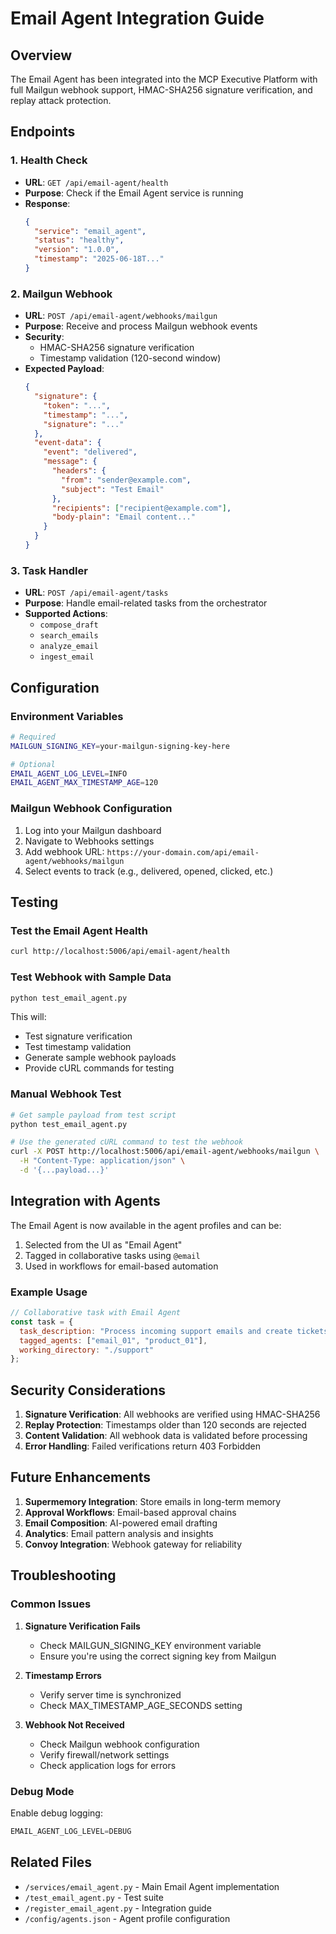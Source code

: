 # Email Agent Integration Guide

## Overview
The Email Agent has been integrated into the MCP Executive Platform with full Mailgun webhook support, HMAC-SHA256 signature verification, and replay attack protection.

## Endpoints

### 1. Health Check
- **URL**: `GET /api/email-agent/health`
- **Purpose**: Check if the Email Agent service is running
- **Response**: 
  ```json
  {
    "service": "email_agent",
    "status": "healthy",
    "version": "1.0.0",
    "timestamp": "2025-06-18T..."
  }
  ```

### 2. Mailgun Webhook
- **URL**: `POST /api/email-agent/webhooks/mailgun`
- **Purpose**: Receive and process Mailgun webhook events
- **Security**: 
  - HMAC-SHA256 signature verification
  - Timestamp validation (120-second window)
- **Expected Payload**:
  ```json
  {
    "signature": {
      "token": "...",
      "timestamp": "...",
      "signature": "..."
    },
    "event-data": {
      "event": "delivered",
      "message": {
        "headers": {
          "from": "sender@example.com",
          "subject": "Test Email"
        },
        "recipients": ["recipient@example.com"],
        "body-plain": "Email content..."
      }
    }
  }
  ```

### 3. Task Handler
- **URL**: `POST /api/email-agent/tasks`
- **Purpose**: Handle email-related tasks from the orchestrator
- **Supported Actions**: 
  - `compose_draft`
  - `search_emails`
  - `analyze_email`
  - `ingest_email`

## Configuration

### Environment Variables
```bash
# Required
MAILGUN_SIGNING_KEY=your-mailgun-signing-key-here

# Optional
EMAIL_AGENT_LOG_LEVEL=INFO
EMAIL_AGENT_MAX_TIMESTAMP_AGE=120
```

### Mailgun Webhook Configuration
1. Log into your Mailgun dashboard
2. Navigate to Webhooks settings
3. Add webhook URL: `https://your-domain.com/api/email-agent/webhooks/mailgun`
4. Select events to track (e.g., delivered, opened, clicked, etc.)

## Testing

### Test the Email Agent Health
```bash
curl http://localhost:5006/api/email-agent/health
```

### Test Webhook with Sample Data
```bash
python test_email_agent.py
```

This will:
- Test signature verification
- Test timestamp validation
- Generate sample webhook payloads
- Provide cURL commands for testing

### Manual Webhook Test
```bash
# Get sample payload from test script
python test_email_agent.py

# Use the generated cURL command to test the webhook
curl -X POST http://localhost:5006/api/email-agent/webhooks/mailgun \
  -H "Content-Type: application/json" \
  -d '{...payload...}'
```

## Integration with Agents

The Email Agent is now available in the agent profiles and can be:
1. Selected from the UI as "Email Agent"
2. Tagged in collaborative tasks using `@email`
3. Used in workflows for email-based automation

### Example Usage
```javascript
// Collaborative task with Email Agent
const task = {
  task_description: "Process incoming support emails and create tickets",
  tagged_agents: ["email_01", "product_01"],
  working_directory: "./support"
};
```

## Security Considerations

1. **Signature Verification**: All webhooks are verified using HMAC-SHA256
2. **Replay Protection**: Timestamps older than 120 seconds are rejected
3. **Content Validation**: All webhook data is validated before processing
4. **Error Handling**: Failed verifications return 403 Forbidden

## Future Enhancements

1. **Supermemory Integration**: Store emails in long-term memory
2. **Approval Workflows**: Email-based approval chains
3. **Email Composition**: AI-powered email drafting
4. **Analytics**: Email pattern analysis and insights
5. **Convoy Integration**: Webhook gateway for reliability

## Troubleshooting

### Common Issues

1. **Signature Verification Fails**
   - Check MAILGUN_SIGNING_KEY environment variable
   - Ensure you're using the correct signing key from Mailgun

2. **Timestamp Errors**
   - Verify server time is synchronized
   - Check MAX_TIMESTAMP_AGE_SECONDS setting

3. **Webhook Not Received**
   - Check Mailgun webhook configuration
   - Verify firewall/network settings
   - Check application logs for errors

### Debug Mode
Enable debug logging:
```python
EMAIL_AGENT_LOG_LEVEL=DEBUG
```

## Related Files
- `/services/email_agent.py` - Main Email Agent implementation
- `/test_email_agent.py` - Test suite
- `/register_email_agent.py` - Integration guide
- `/config/agents.json` - Agent profile configuration